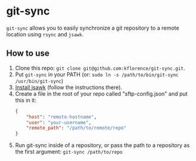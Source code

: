 # git-sync

`git-sync` allows you to easily synchronize a git repository to a remote location using `rsync` and `jsawk`.

## How to use

1. Clone this repo: `git clone git@github.com:kflorence/git-sync.git`.
2. Put `git-sync` in your PATH (or: `sudo ln -s /path/to/bin/git-sync /usr/bin/git-sync`)
3. [Install jsawk](https://github.com/micha/jsawk) (follow the instructions there).
4. Create a file in the root of your repo called "sftp-config.json" and put this in it:
   ```json
   {
       "host": "remote-hostname",
       "user": "your-username",
       "remote_path": "/path/to/remote/repo"
   }
   ```
5. Run git-sync inside of a repository, or pass the path to a repository as the first argument: `git-sync /path/to/repo`
